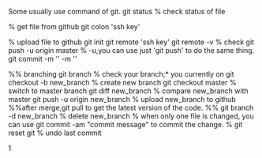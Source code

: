Some usually use command of git.
git status   % check status of file 

% get file from github
git colon 'ssh key'

% upload file to github
git init 
git remote 'ssh key'
git remote -v  % check 
git push -u origin master     % -u,you can use just 'git push' to do the same thing.
git commit -m '' -m ''

%% branching
git branch  % check your branch;* you currently on
git checkout -b new_branch  % create new branch
git checkout master  % switch to master branch
git diff new_branch % compare new_branch with master
git push -u origin new_branch  % upload new_branch to github
%%after merge,git pull to get the latest version of the code.
%% git branch -d new_branch  % delete new_branch
% when only one file is changed, you can use git commit -am "commit message" to commit the change.
% git reset  git % undo last commit

1

